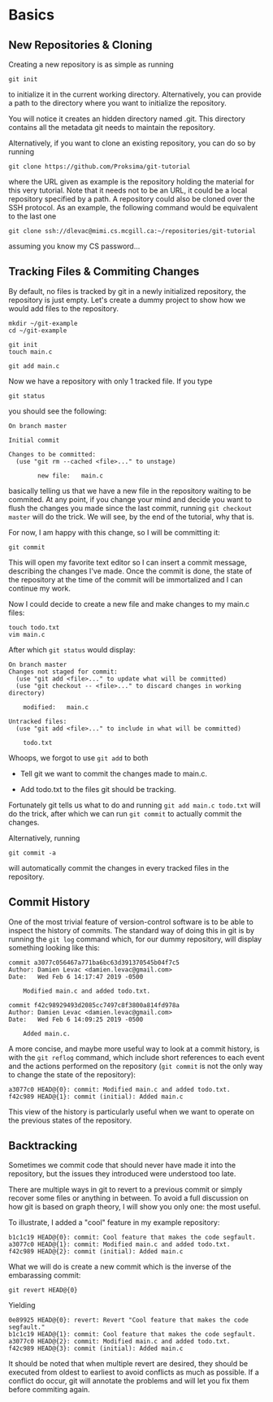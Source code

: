 # Basics

## New Repositories & Cloning

Creating a new repository is as simple as running

	git init

to initialize it in the current working directory. Alternatively, you can
provide a path to the directory where you want to initialize the repository.

You will notice it creates an hidden directory named .git. This directory
contains all the metadata git needs to maintain the repository.

Alternatively, if you want to clone an existing repository, you can do so by
running

	git clone https://github.com/Proksima/git-tutorial

where the URL given as example is the repository holding the material for this
very tutorial. Note that it needs not to be an URL, it could be a local
repository specified by a path. A repository could also be cloned over the SSH
protocol. As an example, the following command would be equivalent to the last
one

	git clone ssh://dlevac@mimi.cs.mcgill.ca:~/repositories/git-tutorial

assuming you know my CS password...

## Tracking Files & Commiting Changes

By default, no files is tracked by git in a newly initialized repository, the
repository is just empty. Let's create a dummy project to show how we would add
files to the repository.

	mkdir ~/git-example
	cd ~/git-example

	git init
	touch main.c

	git add main.c

Now we have a repository with only 1 tracked file. If you type

	git status

you should see the following:

	On branch master

	Initial commit

	Changes to be committed:
  	  (use "git rm --cached <file>..." to unstage)

	        new file:   main.c

basically telling us that we have a new file in the repository waiting to be
commited. At any point, if you change your mind and decide you want to flush the
changes you made since the last commit, running `git checkout master` will do
the trick. We will see, by the end of the tutorial, why that is.

For now, I am happy with this change, so I will be committing it:

	git commit

This will open my favorite text editor so I can insert a commit message,
describing the changes I've made. Once the commit is done, the state of the
repository at the time of the commit will be immortalized and I can continue
my work.

Now I could decide to create a new file and make changes to my main.c files:

	touch todo.txt
	vim main.c

After which `git status` would display:

	On branch master
	Changes not staged for commit:
  	  (use "git add <file>..." to update what will be committed)
  	  (use "git checkout -- <file>..." to discard changes in working directory)

		modified:   main.c

	Untracked files:
  	  (use "git add <file>..." to include in what will be committed)

		todo.txt

Whoops, we forgot to use `git add` to both

* Tell git we want to commit the changes made to main.c.

* Add todo.txt to the files git should be tracking.

Fortunately git tells us what to do and running `git add main.c todo.txt` will
do the trick, after which we can run `git commit` to actually commit the
changes.

Alternatively, running

	git commit -a

will automatically commit the changes in every tracked files in the repository.

## Commit History

One of the most trivial feature of version-control software is to be able to
inspect the history of commits. The standard way of doing this in git is by
running the `git log` command which, for our dummy repository, will display
something looking like this:

	commit a3077c056467a771ba6bc63d391370545b04f7c5
	Author: Damien Levac <damien.levac@gmail.com>
	Date:   Wed Feb 6 14:17:47 2019 -0500

	    Modified main.c and added todo.txt.

	commit f42c98929493d2085cc7497c8f3800a814fd978a
	Author: Damien Levac <damien.levac@gmail.com>
	Date:   Wed Feb 6 14:09:25 2019 -0500

	    Added main.c.

A more concise, and maybe more useful way to look at a commit history, is with
the `git reflog` command, which include short references to each event and the
actions performed on the repository (`git commit` is not the only way to change
the state of the repository):

	a3077c0 HEAD@{0}: commit: Modified main.c and added todo.txt.
	f42c989 HEAD@{1}: commit (initial): Added main.c

This view of the history is particularly useful when we want to operate on the
previous states of the repository.

## Backtracking

Sometimes we commit code that should never have made it into the repository, but
the issues they introduced were understood too late.

There are multiple ways in git to revert to a previous commit or simply recover
some files or anything in between. To avoid a full discussion on how git is
based on graph theory, I will show you only one: the most useful.

To illustrate, I added a "cool" feature in my example repository:

	b1c1c19 HEAD@{0}: commit: Cool feature that makes the code segfault.
	a3077c0 HEAD@{1}: commit: Modified main.c and added todo.txt.
	f42c989 HEAD@{2}: commit (initial): Added main.c

What we will do is create a new commit which is the inverse of the embarassing
commit:

	git revert HEAD@{0}

Yielding

	0e89925 HEAD@{0}: revert: Revert "Cool feature that makes the code segfault."
	b1c1c19 HEAD@{1}: commit: Cool feature that makes the code segfault.
	a3077c0 HEAD@{2}: commit: Modified main.c and added todo.txt.
	f42c989 HEAD@{3}: commit (initial): Added main.c

It should be noted that when multiple revert are desired, they should be
executed from oldest to earliest to avoid conflicts as much as possible. If a
conflict do occur, git will annotate the problems and will let you fix them
before commiting again.

